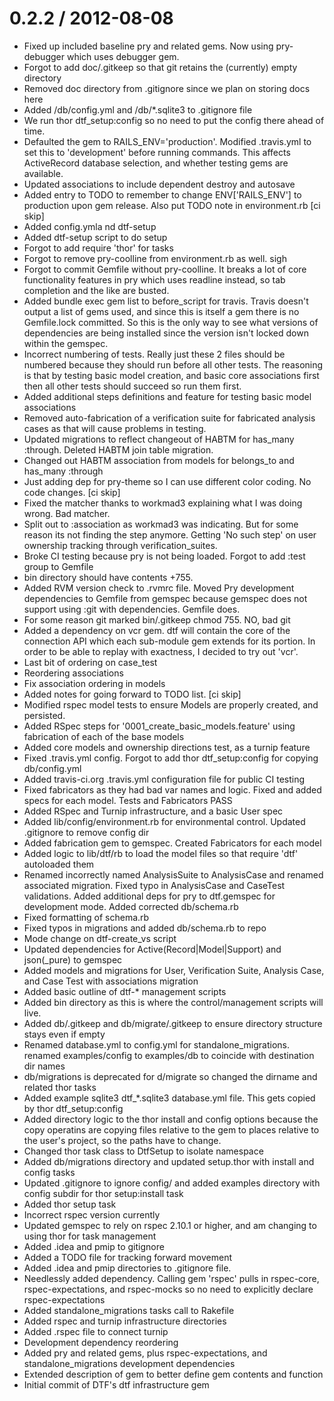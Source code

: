 
0.2.2 / 2012-08-08 
==================

  * Fixed up included baseline pry and related gems. Now using pry-debugger which uses debugger gem.
  * Forgot to add doc/.gitkeep so that git retains the (currently) empty directory
  * Removed doc directory from .gitignore since we plan on storing docs here
  * Added /db/config.yml and /db/*.sqlite3 to .gitignore file
  * We run thor dtf_setup:config so no need to put the config there ahead of time.
  * Defaulted the gem to RAILS_ENV='production'. Modified .travis.yml to set this to 'development' before running commands. This affects ActiveRecord database selection, and whether testing gems are available.
  * Updated associations to include dependent destroy and autosave
  * Added entry to TODO to remember to change ENV['RAILS_ENV'] to production upon gem release. Also put TODO note in environment.rb [ci skip]
  * Added config.ymla nd dtf-setup
  * Added dtf-setup script to do setup
  * Forgot to add require 'thor' for tasks
  * Forgot to remove pry-coolline from environment.rb as well. sigh
  * Forgot to commit Gemfile without pry-coolline. It breaks a lot of core functionality features in pry which uses readline instead, so tab completion and the like are busted.
  * Added bundle exec gem list to before_script for travis. Travis doesn't output a list of gems used, and since this is itself a gem there is no Gemfile.lock committed. So this is the only way to see what versions of dependencies are being installed since the version isn't locked down within the gemspec.
  * Incorrect numbering of tests. Really just these 2 files should be numbered because they should run before all other tests. The reasoning is that by testing basic model creation, and basic core associations first then all other tests should succeed so run them first.
  * Added additional steps definitions and feature for testing basic model associations
  * Removed auto-fabrication of a verification suite for fabricated analysis cases as that will cause problems in testing.
  * Updated migrations to reflect changeout of HABTM for has_many :through. Deleted HABTM join table migration.
  * Changed out HABTM association from models for belongs_to and has_many :through
  * Just adding dep for pry-theme so I can use different color coding. No code changes. [ci skip]
  * Fixed the matcher thanks to workmad3 explaining what I was doing wrong. Bad matcher.
  * Split out to :association as workmad3 was indicating. But for some reason its not finding the step anymore. Getting 'No such step' on user ownership tracking through verification_suites.
  * Broke CI testing because pry is not being loaded. Forgot to add :test group to Gemfile
  * bin directory should have contents +755.
  * Added RVM version check to .rvmrc file. Moved Pry development dependencies to Gemfile from gemspec because gemspec does not support using :git with dependencies. Gemfile does.
  * For some reason git marked bin/.gitkeep chmod 755. NO, bad git
  * Added a dependency on vcr gem. dtf will contain the core of the connection API which each sub-module gem extends for its portion. In order to be able to replay with exactness, I decided to try out 'vcr'.
  * Last bit of ordering on case_test
  * Reordering associations
  * Fix association ordering in models
  * Added notes for going forward to TODO list. [ci skip]
  * Modified rspec model tests to ensure Models are properly created, and persisted.
  * Added RSpec steps for '0001_create_basic_models.feature' using fabrication of each of the base models
  * Added core models and ownership directions test, as a turnip feature
  * Fixed .travis.yml config. Forgot to add thor dtf_setup:config for copying db/config.yml
  * Added travis-ci.org .travis.yml configuration file for public CI testing
  * Fixed fabricators as they had bad var names and logic. Fixed and added specs for each model. Tests and Fabricators PASS
  * Added RSpec and Turnip infrastructure, and a basic User spec
  * Added lib/config/environment.rb for environmental control. Updated .gitignore to remove config dir
  * Added fabrication gem to gemspec. Created Fabricators for each model
  * Added logic to lib/dtf/rb to load the model files so that require 'dtf' autoloaded them
  * Renamed incorrectly named AnalysisSuite to AnalysisCase and renamed associated migration. Fixed typo in AnalysisCase and CaseTest validations. Added additional deps for pry to dtf.gemspec for development mode. Added corrected db/schema.rb
  * Fixed formatting of schema.rb
  * Fixed typos in migrations and added db/schema.rb to repo
  * Mode change on dtf-create_vs script
  * Updated dependencies for Active(Record|Model|Support) and json(_pure) to gemspec
  * Added models and migrations for User, Verification Suite, Analysis Case, and Case Test with associations migration
  * Added basic outline of dtf-* management scripts
  * Added bin directory as this is where the control/management scripts will live.
  * Added db/.gitkeep and db/migrate/.gitkeep to ensure directory structure stays even if empty
  * Renamed database.yml to config.yml for standalone_migrations. renamed examples/config to examples/db to coincide with destination dir names
  * db/migrations is deprecated for d/migrate so changed the dirname and related thor tasks
  * Added example sqlite3 dtf_*.sqlite3 database.yml file. This gets copied by thor dtf_setup:config
  * Added directory logic to the thor install and config options because the copy operatins are copying files relative to the gem to places relative to the user's project, so the paths have to change.
  * Changed thor task class to DtfSetup to isolate namespace
  * Added db/migrations directory and updated setup.thor with install and config tasks
  * Updated .gitignore to ignore config/ and added examples directory with config subdir for thor setup:install task
  * Added thor setup task
  * Incorrect rspec version currently
  * Updated gemspec to rely on rspec 2.10.1 or higher, and am changing to using thor for task management
  * Added .idea and pmip to gitignore
  * Added a TODO file for tracking forward movement
  * Added .idea and pmip directories to .gitignore file.
  * Needlessly added dependency. Calling gem 'rspec' pulls in rspec-core, rspec-expectations, and rspec-mocks so no need to explicitly declare rspec-expectations
  * Added standalone_migrations tasks call to Rakefile
  * Added rspec and turnip infrastructure directories
  * Added .rspec file to connect turnip
  * Development dependency reordering
  * Added pry and related gems, plus rspec-expectations, and standalone_migrations development dependencies
  * Extended description of gem to better define gem contents and function
  * Initial commit of DTF's dtf infrastructure gem
